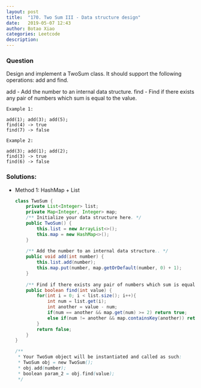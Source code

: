 ```yaml
---
layout: post
title:  "170. Two Sum III - Data structure design"
date:   2019-05-07 12:43
author: Botao Xiao
categories: Leetcode
description:
---
```

### Question
Design and implement a TwoSum class. It should support the following operations: add and find.

add - Add the number to an internal data structure.
find - Find if there exists any pair of numbers which sum is equal to the value.

```
Example 1:

add(1); add(3); add(5);
find(4) -> true
find(7) -> false

Example 2:

add(3); add(1); add(2);
find(3) -> true
find(6) -> false
```

### Solutions:
* Method 1: HashMap + List
    ```Java
    class TwoSum {
        private List<Integer> list;
        private Map<Integer, Integer> map;
        /** Initialize your data structure here. */
        public TwoSum() {
            this.list = new ArrayList<>();
            this.map = new HashMap<>();
        }
        
        /** Add the number to an internal data structure.. */
        public void add(int number) {
            this.list.add(number);
            this.map.put(number, map.getOrDefault(number, 0) + 1);
        }
        
        /** Find if there exists any pair of numbers which sum is equal to the value. */
        public boolean find(int value) {
            for(int i = 0; i < list.size(); i++){
                int num = list.get(i);
                int another = value - num;
                if(num == another && map.get(num) >= 2) return true;
                else if(num != another && map.containsKey(another)) return true;
            }
            return false;
        }
    }
    
    /**
     * Your TwoSum object will be instantiated and called as such:
     * TwoSum obj = new TwoSum();
     * obj.add(number);
     * boolean param_2 = obj.find(value);
     */
    ```